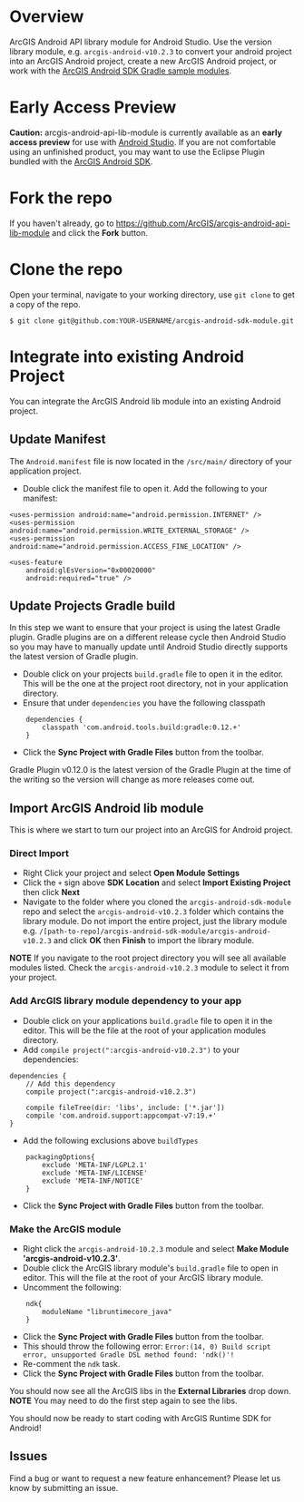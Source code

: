 # Overview
ArcGIS Android API library module for Android Studio. Use the version library module, e.g. ```arcgis-android-v10.2.3``` to convert your android project into an ArcGIS Android project, create a new ArcGIS Android project, or work with the [ArcGIS Android SDK Gradle sample modules](https://github.com/ArcGIS/arcgis-android-sdk-gradle-samples).

# Early Access Preview
**Caution:** arcgis-android-api-lib-module is currently available as an **early access preview** for use with [Android Studio](http://developer.android.com/sdk/installing/studio.html).  If you are not comfortable using an unfinished product, you may want to use the Eclipse Plugin bundled with the [ArcGIS Android SDK](https://developers.arcgis.com/android/).

# Fork the repo
If you haven't already, go to https://github.com/ArcGIS/arcgis-android-api-lib-module and click the **Fork** button.

# Clone the repo
Open your terminal, navigate to your working directory, use ```git clone``` to get a copy of the repo.

```
$ git clone git@github.com:YOUR-USERNAME/arcgis-android-sdk-module.git
```
# Integrate into existing Android Project
You can integrate the ArcGIS Android lib module into an existing Android project.

## Update Manifest
The ```Android.manifest``` file is now located in the ```/src/main/``` directory of your application project.

- Double click the  manifest file to open it.  Add the following to your manifest:

```
<uses-permission android:name="android.permission.INTERNET" />
<uses-permission android:name="android.permission.WRITE_EXTERNAL_STORAGE" />
<uses-permission android:name="android.permission.ACCESS_FINE_LOCATION" />

<uses-feature
    android:glEsVersion="0x00020000"
    android:required="true" />
```

## Update Projects Gradle build
In this step we want to ensure that your project is using the latest Gradle plugin.  Gradle plugins are on a different release cycle then Android Studio so you may have to manually update until Android Studio directly supports the latest version of Gradle plugin.

- Double click on your projects ```build.gradle``` file to open it in the editor.  This will be the one at the project root directory, not in your application directory.
- Ensure that under ```dependencies``` you have the following classpath

```
    dependencies {
        classpath 'com.android.tools.build:gradle:0.12.+'
    }
```

- Click the **Sync Project with Gradle Files** button from the toolbar.

Gradle Plugin v0.12.0 is the latest version of the Gradle Plugin at the time of the writing so the version will change as more releases come out.

## Import ArcGIS Android lib module
This is where we start to turn our project into an ArcGIS for Android project.

### Direct Import
- Right Click your project and select **Open Module Settings**
- Click the ```+``` sign above **SDK Location** and select **Import Existing Project** then click **Next**
- Navigate to the folder where you cloned the ```arcgis-android-sdk-module``` repo and select the ```arcgis-android-v10.2.3``` folder which contains the library module.  Do not import the entire project, just the library module e.g. ```/[path-to-repo]/arcgis-android-sdk-module/arcgis-android-v10.2.3``` and click **OK** then **Finish** to import the library module.

**NOTE** If you navigate to the root project directory you will see all available modules listed.  Check the ```arcgis-android-v10.2.3``` module to select it from your project.

### Add ArcGIS library module dependency to your app
- Double click on your applications ```build.gradle``` file to open it in the editor.  This will be the file at the root of your application modules directory.
- Add ```compile project(":arcgis-android-v10.2.3")``` to your dependencies:

```
dependencies {
    // Add this dependency
    compile project(":arcgis-android-v10.2.3")

    compile fileTree(dir: 'libs', include: ['*.jar'])
    compile 'com.android.support:appcompat-v7:19.+'
}
```

- Add the following exclusions above ```buildTypes```

```
    packagingOptions{
        exclude 'META-INF/LGPL2.1'
        exclude 'META-INF/LICENSE'
        exclude 'META-INF/NOTICE'
    }
```

- Click the **Sync Project with Gradle Files** button from the toolbar.

### Make the ArcGIS module
- Right click the ```arcgis-android-10.2.3``` module and select **Make Module 'arcgis-android-v10.2.3'**.
- Double click the ArcGIS library module's ```build.gradle``` file to open in editor.  This will the file at the root of your ArcGIS library module.
- Uncomment the following:

```
    ndk{
        moduleName "libruntimecore_java"
    }
```

- Click the **Sync Project with Gradle Files** button from the toolbar.
- This should throw the following error: ```Error:(14, 0) Build script error, unsupported Gradle DSL method found: 'ndk()'!```
- Re-comment the ```ndk``` task.
- Click the **Sync Project with Gradle Files** button from the toolbar.

You should now see all the ArcGIS libs in the **External Libraries** drop down. **NOTE** You may need to do the first step again to see the libs.

You should now be ready to start coding with ArcGIS Runtime SDK for Android!

## Issues
Find a bug or want to request a new feature enhancement?  Please let us know by submitting an issue.
